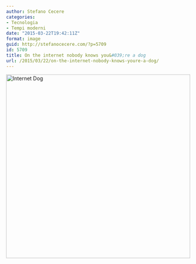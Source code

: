 ```yaml
---
author: Stefano Cecere
categories:
- Tecnologia
- Tempi moderni
date: "2015-03-22T19:42:11Z"
format: image
guid: http://stefanocecere.com/?p=5709
id: 5709
title: On the internet nobody knows you&#039;re a dog
url: /2015/03/22/on-the-internet-nobody-knows-youre-a-dog/
---
```


<img class="alignnone size-full wp-image-5710" src="http://stefanocecere.com/wp-content/uploads/sites/3/2015/03/Internet-Dog.jpg" alt="Internet Dog" width="500" height="500" srcset="http://stefanocecere.com/wp-content/uploads/sites/3/2015/03/Internet-Dog.jpg 500w, http://stefanocecere.com/wp-content/uploads/sites/3/2015/03/Internet-Dog-150x150.jpg 150w, http://stefanocecere.com/wp-content/uploads/sites/3/2015/03/Internet-Dog-300x300.jpg 300w" sizes="(max-width: 500px) 100vw, 500px" />